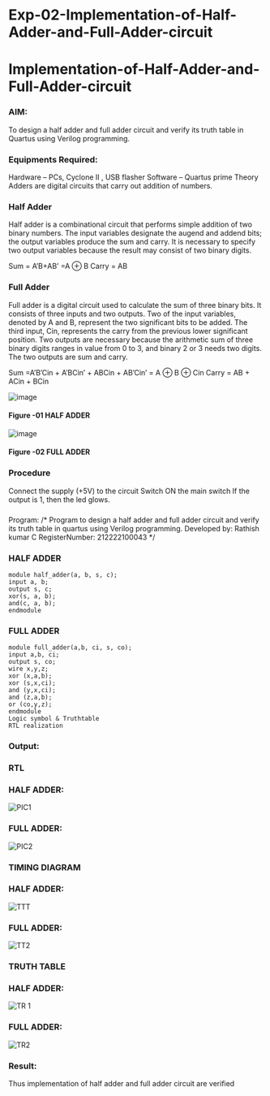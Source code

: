 # Exp-02-Implementation-of-Half-Adder-and-Full-Adder-circuit

# Implementation-of-Half-Adder-and-Full-Adder-circuit
### AIM:
To design a half adder and full adder circuit and verify its truth table in Quartus using Verilog programming.

### Equipments Required:
Hardware – PCs, Cyclone II , USB flasher
Software – Quartus prime
Theory
Adders are digital circuits that carry out addition of numbers.

### Half Adder
Half adder is a combinational circuit that performs simple addition of two binary numbers. The input variables designate the augend and addend bits; the output variables produce the sum and carry. It is necessary to specify two output variables because the result may consist of two binary digits.

Sum = A’B+AB’ =A ⊕ B Carry = AB

### Full Adder
Full adder is a digital circuit used to calculate the sum of three binary bits. It consists of three inputs and two outputs. Two of the input variables, denoted by A and B, represent the two significant bits to be added. The third input, Cin, represents the carry from the previous lower significant position. Two outputs are necessary because the arithmetic sum of three binary digits ranges in value from 0 to 3, and binary 2 or 3 needs two digits. The two outputs are sum and carry.

Sum =A’B’Cin + A’BCin’ + ABCin + AB’Cin’ = A ⊕ B ⊕ Cin Carry = AB + ACin + BCin

 ![image](https://user-images.githubusercontent.com/36288975/163552156-a13e5a56-c638-4110-97d9-8896907c8d25.png)

#### Figure -01 HALF ADDER 


![image](https://user-images.githubusercontent.com/36288975/163552057-b3547877-6d07-45b4-b7e0-bcfebfad9e1d.png)

#### Figure -02 FULL ADDER 

### Procedure

Connect the supply (+5V) to the circuit
Switch ON the main switch
If the output is 1, then the led glows.
### 
Program:
/*
Program to design a half adder and full adder circuit and verify its truth table in quartus using Verilog programming.
Developed by: Rathish kumar C
RegisterNumber: 212222100043
*/
### HALF ADDER
```
module half_adder(a, b, s, c);
input a, b;
output s, c;
xor(s, a, b);
and(c, a, b);
endmodule
```
### FULL ADDER
```
module full_adder(a,b, ci, s, co);
input a,b, ci;
output s, co;
wire x,y,z;
xor (x,a,b);
xor (s,x,ci);
and (y,x,ci);
and (z,a,b);
or (co,y,z);
endmodule
Logic symbol & Truthtable
RTL realization
```

### Output:
### RTL
### HALF ADDER:
![PIC1](https://user-images.githubusercontent.com/120539823/230784091-71ed6877-44da-4162-9870-fb70fc1a8323.png)

### FULL ADDER:
![PIC2](https://user-images.githubusercontent.com/120539823/230784105-fec61967-bb0d-400e-a19d-d45f02566223.png)

### TIMING DIAGRAM

### HALF ADDER:
![TTT](https://user-images.githubusercontent.com/120539823/230783707-e32984e6-292d-4c53-8ec7-3d0afd0bfee1.png)
### FULL ADDER:
![TT2](https://user-images.githubusercontent.com/120539823/230783721-70d67379-20ed-4d6e-9dd8-5d06fb75f93e.png)


### TRUTH TABLE 

### HALF ADDER:
![TR 1](https://user-images.githubusercontent.com/120539823/230783868-099e584f-539e-427e-9cc7-6d6fe8f5a93c.png)

### FULL ADDER:
![TR2](https://user-images.githubusercontent.com/120539823/230783871-dd537e09-c342-4cd6-86f6-79f91cd300db.png)

### Result:

Thus implementation of half adder and full adder circuit are verified

